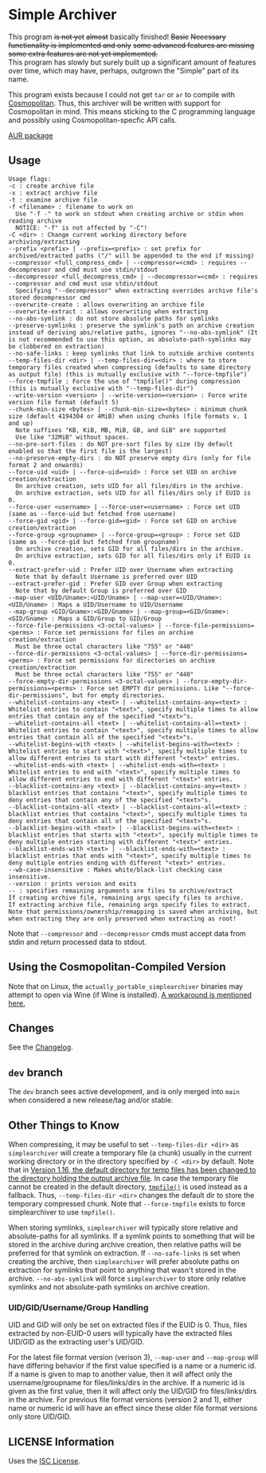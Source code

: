 # Simple Archiver

This program ~~is not yet~~ ~~almost~~ basically finished! ~~Basic~~ ~~Necessary
functionality is implemented and only~~ ~~some advanced features are missing~~
~~some extra features are not yet implemented.~~  
This program has slowly but surely built up a significant amount of features
over time, which may have, perhaps, outgrown the "Simple" part of its name.

This program exists because I could not get `tar` or `ar` to compile with
[Cosmopolitan](https://justine.lol/cosmopolitan/index.html). Thus, this
archiver will be written with support for Cosmopolitan in mind. This means
sticking to the C programming language and possibly using Cosmopolitan-specfic
API calls.

[AUR package](https://aur.archlinux.org/packages/simplearchiver)

## Usage

    Usage flags:
    -c : create archive file
    -x : extract archive file
    -t : examine archive file
    -f <filename> : filename to work on
      Use "-f -" to work on stdout when creating archive or stdin when reading archive
      NOTICE: "-f" is not affected by "-C"!
    -C <dir> : Change current working directory before archiving/extracting
    --prefix <prefix> | --prefix=<prefix> : set prefix for archived/extracted paths ("/" will be appended to the end if missing)
    --compressor <full_compress_cmd> | --compressor=<cmd> : requires --decompressor and cmd must use stdin/stdout
    --decompressor <full_decompress_cmd> | --decompressor=<cmd> : requires --compressor and cmd must use stdin/stdout
      Specifying "--decompressor" when extracting overrides archive file's stored decompressor cmd
    --overwrite-create : allows overwriting an archive file
    --overwrite-extract : allows overwriting when extracting
    --no-abs-symlink : do not store absolute paths for symlinks
    --preserve-symlinks : preserve the symlink's path on archive creation instead of deriving abs/relative paths, ignores "--no-abs-symlink" (It is not recommended to use this option, as absolute-path-symlinks may be clobbered on extraction)
    --no-safe-links : keep symlinks that link to outside archive contents
    --temp-files-dir <dir> | --temp-files-dir=<dir> : where to store temporary files created when compressing (defaults to same directory as output file) (this is mutually exclusive with "--force-tmpfile")
    --force-tmpfile : Force the use of "tmpfile()" during compression (this is mutually exclusive with "--temp-files-dir")
    --write-version <version> | --write-version=<version> : Force write version file format (default 5)
    --chunk-min-size <bytes> | --chunk-min-size=<bytes> : minimum chunk size (default 4194304 or 4MiB) when using chunks (file formats v. 1 and up)
      Note suffixes "KB, KiB, MB, MiB, GB, and GiB" are supported
      Use like "32MiB" without spaces.
    --no-pre-sort-files : do NOT pre-sort files by size (by default enabled so that the first file is the largest)
    --no-preserve-empty-dirs : do NOT preserve empty dirs (only for file format 2 and onwards)
    --force-uid <uid> | --force-uid=<uid> : Force set UID on archive creation/extraction
      On archive creation, sets UID for all files/dirs in the archive.
      On archive extraction, sets UID for all files/dirs only if EUID is 0.
    --force-user <username> | --force-user=<username> : Force set UID (same as --force-uid but fetched from username)
    --force-gid <gid> | --force-gid=<gid> : Force set GID on archive creation/extraction
    --force-group <groupname> | --force-group=<group> : Force set GID (same as --force-gid but fetched from groupname)
      On archive creation, sets GID for all files/dirs in the archive.
      On archive extraction, sets GID for all files/dirs only if EUID is 0.
    --extract-prefer-uid : Prefer UID over Username when extracting
      Note that by default Username is preferred over UID
    --extract-prefer-gid : Prefer GID over Group when extracting
      Note that by default Group is preferred over GID
    --map-user <UID/Uname>:<UID/Uname> | --map-user=<UID/Uname>:<UID/Uname> : Maps a UID/Username to UID/Username
    --map-group <GID/Gname>:<GID/Gname> | --map-group=<GID/Gname>:<GID/Gname> : Maps a GID/Group to GID/Group
    --force-file-permissions <3-octal-values> | --force-file-permissions=<perms> : Force set permissions for files on archive creation/extraction
      Must be three octal characters like "755" or "440"
    --force-dir-permissions <3-octal-values> | --force-dir-permissions=<perms> : Force set permissions for directories on archive creation/extraction
      Must be three octal characters like "755" or "440"
    --force-empty-dir-permissions <3-octal-values> | --force-empty-dir-permissions=<perms> : Force set EMPTY dir permissions. Like "--force-dir-permissions", but for empty directories.
    --whitelist-contains-any <text> | --whitelist-contains-any=<text> : Whitelist entries to contain "<text>", specify multiple times to allow entries that contain any of the specified "<text>"s.
    --whitelist-contains-all <text> | --whitelist-contains-all=<text> : Whitelist entries to contain "<text>", specify multiple times to allow entries that contain all of the specified "<text>"s.
    --whitelist-begins-with <text> | --whitelist-begins-with=<text> : Whitelist entries to start with "<text>", specify multiple times to allow different entries to start with different "<text>" entries.
    --whitelist-ends-with <text> | --whitelist-ends-with=<text> : Whitelist entries to end with "<text>", specify multiple times to allow different entries to end with different "<text>" entries.
    --blacklist-contains-any <text> | --blacklist-contains-any=<text> : blacklist entries that contains "<text>", specify multiple times to deny entries that contain any of the specified "<text>"s.
    --blacklist-contains-all <text> | --blacklist-contains-all=<text> : blacklist entries that contains "<text>", specify multiple times to deny entries that contain all of the specified "<text>"s.
    --blacklist-begins-with <text> | --blacklist-begins-with=<text> : blacklist entries that starts with "<text>", specify multiple times to deny multiple entries starting with different "<text>" entries.
    --blacklist-ends-with <text> | --blacklist-ends-with=<text> : blacklist entries that ends with "<text>", specify multiple times to deny multiple entries ending with different "<text>" entries.
    --wb-case-insensitive : Makes white/black-list checking case insensitive.
    --version : prints version and exits
    -- : specifies remaining arguments are files to archive/extract
    If creating archive file, remaining args specify files to archive.
    If extracting archive file, remaining args specify files to extract.
    Note that permissions/ownership/remapping is saved when archiving, but when extracting they are only preserved when extracting as root!

Note that `--compressor` and `--decompressor` cmds must accept data from stdin
and return processed data to stdout.

## Using the Cosmopolitan-Compiled Version

Note that on Linux, the `actually_portable_simplearchiver` binaries may attempt
to open via Wine (if Wine is installed). [A workaround is mentioned here.](https://github.com/jart/cosmopolitan/blob/master/README.md#linux)

## Changes

See the [Changelog](https://github.com/Stephen-Seo/SimpleArchiver/blob/main/Changelog.md).

## `dev` branch

The `dev` branch sees active development, and is only merged into `main` when
considered a new release/tag and/or stable.

## Other Things to Know

When compressing, it may be useful to set `--temp-files-dir <dir>` as
`simplearchiver` will create a temporary file (a chunk) usually in the current
working directory or in the directory specified by `-C <dir>` by default. Note
that in [Version 1.16, the default directory for temp files has been changed to
the directory holding the output archive
file](https://github.com/Stephen-Seo/SimpleArchiver/blob/dev/Changelog.md#version-116).
In case the temporary file cannot be created in the default directory,
[`tmpfile()`](https://man7.org/linux/man-pages/man3/tmpfile.3.html) is used
instead as a fallback. Thus, `--temp-files-dir <dir>` changes the default dir
to store the temporary compressed chunk. Note that `--force-tmpfile` exists to
force simplearchiver to use `tmpfile()`.

When storing symlinks, `simplearchiver` will typically store relative and
absolute-paths for all symlinks. If a symlink points to something that will be
stored in the archive during archive creation, then relative paths will be
preferred for that symlink on extraction. If `--no-safe-links` is set when
creating the archive, then `simplearchiver` will prefer absolute paths on
extraction for symlinks that point to anything that wasn't stored in the
archive. `--no-abs-symlink` will force `simplearchiver` to store only relative
symlinks and not absolute-path symlinks on archive creation.

### UID/GID/Username/Group Handling

UID and GID will only be set on extracted files if the EUID is 0. Thus, files
extracted by non-EUID-0 users will typically have the extracted files UID/GID as
the extracting user's UID/GID.

For the latest file format version (verison 3), `--map-user` and `--map-group`
will have differing behavior if the first value specified is a name or a numeric
id.  If a name is given to map to another value, then it will affect only the
username/groupname for files/links/dirs in the archive. If a numeric id is given
as the first value, then it will affect only the UID/GID fro files/links/dirs in
the archive. For previous file format versions (version 2 and 1), either name or
numeric id will have an effect since these older file format versions only store
UID/GID.

## LICENSE Information

Uses the [ISC License](https://choosealicense.com/licenses/isc/).
